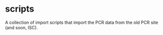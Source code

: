 
# scripts

A collection of import scripts that import the PCR data from the old PCR site (and soon, ISC).
